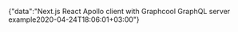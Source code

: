 {"data":"Next.js React Apollo client with Graphcool GraphQL server example2020-04-24T18:06:01+03:00"}
